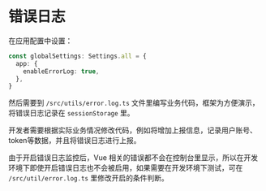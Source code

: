 # 错误日志 <Badge type="pro" text="专业版" />

在应用配置中设置：

```ts {2-4}
const globalSettings: Settings.all = {
  app: {
    enableErrorLog: true,
  },
}
```

然后需要到 `/src/utils/error.log.ts` 文件里编写业务代码，框架为方便演示，将错误日志记录在 `sessionStorage` 里。

开发者需要根据实际业务情况修改代码，例如将增加上报信息，记录用户账号、token等数据，并且将错误日志进行上报。

由于开启错误日志监控后，Vue 相关的错误都不会在控制台里显示，所以在开发环境下即使开启错误日志也不会被启用，如果需要在开发环境下测试，可在 `/src/util/error.log.ts` 里修改开启的条件判断。
